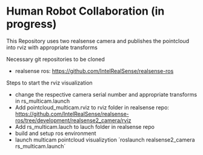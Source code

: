# Human Robot Collaboration (in progress)

This Repository uses two realsense camera and publishes the pointcloud into rviz with appropriate transforms

Necessary git repositories to be cloned
- realsense ros: https://github.com/IntelRealSense/realsense-ros

Steps to start the rviz visualization
- change the respective camera serial number and appropriate transforms in rs_multicam.launch
- Add pointcloud_multicam.rviz to rviz folder in realsense repo: https://github.com/IntelRealSense/realsense-ros/tree/development/realsense2_camera/rviz
- Add rs_multicam.lauch to lauch folder in realsense repo
- build and setup ros environment
- launch multicam pointcloud visualizytion ´roslaunch realsense2_camera rs_multicam.launch´ 
